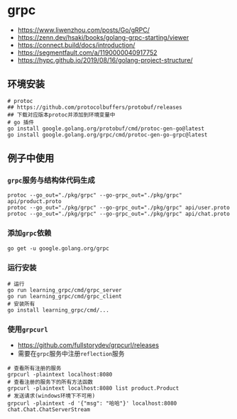# grpc

- https://www.liwenzhou.com/posts/Go/gRPC/
- https://zenn.dev/hsaki/books/golang-grpc-starting/viewer
- https://connect.build/docs/introduction/
- https://segmentfault.com/a/1190000040917752
- https://hypc.github.io/2019/08/16/golang-project-structure/

## 环境安装

```shell
# protoc
## https://github.com/protocolbuffers/protobuf/releases
## 下载对应版本protoc并添加到环境变量中
# go 插件
go install google.golang.org/protobuf/cmd/protoc-gen-go@latest
go install google.golang.org/grpc/cmd/protoc-gen-go-grpc@latest
```

## 例子中使用

### `grpc`服务与结构体代码生成

```shell
protoc --go_out="./pkg/grpc" --go-grpc_out="./pkg/grpc" api/product.proto
protoc --go_out="./pkg/grpc" --go-grpc_out="./pkg/grpc" api/user.proto
protoc --go_out="./pkg/grpc" --go-grpc_out="./pkg/grpc" api/chat.proto
```

### 添加`grpc`依赖

```shell
go get -u google.golang.org/grpc
```

### 运行安装

```shell
# 运行
go run learning_grpc/cmd/grpc_server
go run learning_grpc/cmd/grpc_client
# 安装所有
go install learning_grpc/cmd/...
```

### 使用`grpcurl`

- https://github.com/fullstorydev/grpcurl/releases
- 需要在`grpc`服务中注册`reflection`服务

```shell
# 查看所有注册的服务
grpcurl -plaintext localhost:8080
# 查看注册的服务下的所有方法函数
grpcurl -plaintext localhost:8080 list product.Product
# 发送请求(windows环境下不可用)
grpcurl -plaintext -d '{"msg": "哈哈"}' localhost:8080 chat.Chat.ChatServerStream
```